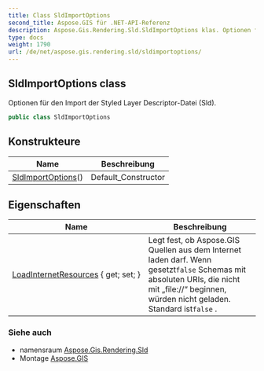 ```yaml
---
title: Class SldImportOptions
second_title: Aspose.GIS für .NET-API-Referenz
description: Aspose.Gis.Rendering.Sld.SldImportOptions klas. Optionen für den Import der Styled Layer DescriptorDatei Sld.
type: docs
weight: 1790
url: /de/net/aspose.gis.rendering.sld/sldimportoptions/
---
```

## SldImportOptions class

Optionen für den Import der Styled Layer Descriptor-Datei (Sld).

```csharp
public class SldImportOptions
```

## Konstrukteure

| Name | Beschreibung |
| --- | --- |
| [SldImportOptions](sldimportoptions/)() | Default_Constructor |

## Eigenschaften

| Name | Beschreibung |
| --- | --- |
| [LoadInternetResources](../../aspose.gis.rendering.sld/sldimportoptions/loadinternetresources/) { get; set; } | Legt fest, ob Aspose.GIS Quellen aus dem Internet laden darf. Wenn gesetzt`false` Schemas mit absoluten URIs, die nicht mit „file://“ beginnen, würden nicht geladen. Standard ist`false` . |

### Siehe auch

* namensraum [Aspose.Gis.Rendering.Sld](../../aspose.gis.rendering.sld/)
* Montage [Aspose.GIS](../../)


